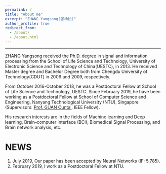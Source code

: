 ```yaml
---
permalink: /
title: "About me"
excerpt: "ZHANG Yangsong(张杨松)"
author_profile: true
redirect_from: 
  - /about/
  - /about.html
---
```


------
ZHANG Yangsong received the Ph.D. degree in signal and information processing from the School of Life Science and Technology, University of Electronic Science and Technology of China(UESTC), in 2013. He received Master degree and Bachelor Degree both from Chengdu University of Technology(CDUT) in 2006 and 2009, respectively. 

From October 2016-October 2018, he was a Postdoctoral Fellow at School of Life Science and Technology, UESTC. Since February 2019, he have been working as a Postdoctoral Fellow at School of Computer Science and Engineering, Nanyang Technological University (NTU), Singapore (Supervisors: [Prof. GUAN Cuntai](https://www.ntu.edu.sg/home/ctguan/), IEEE Fellow). 

His research interests are in the fields of  Machine learning and Deep learning, Brain–computer interface (BCI), Biomedical Signal Processing, and Brain network analysis, etc.
             




NEWS
======
1. July 2019, Our paper has been accepted by Neural Networks (IF: 5.785).
2. February 2019, I work as a Postdoctoral Fellow at NTU.


